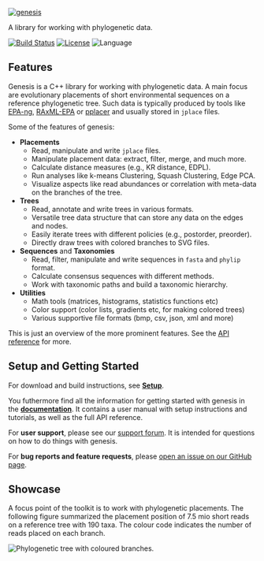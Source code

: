 [![genesis](/doc/logo/logo_readme.png?raw=true "genesis")](http://genesis-lib.org/)

A library for working with phylogenetic data.

[![Build Status](https://travis-ci.org/lczech/genesis.svg?branch=master)](https://travis-ci.org/lczech/genesis)
[![License](https://img.shields.io/badge/license-GPLv3-blue.svg)](http://www.gnu.org/licenses/gpl.html)
![Language](https://img.shields.io/badge/language-C%2B%2B11-lightgrey.svg)
<!--![Language](https://img.shields.io/badge/language-python-lightgrey.svg)-->

Features
-------------------

Genesis is a C++ library for working with phylogenetic data.
A main focus are evolutionary placements of short environmental sequences
on a reference phylogenetic tree.
Such data is typically produced by tools like [EPA-ng](https://github.com/Pbdas/epa-ng),
[RAxML-EPA](http://sco.h-its.org/exelixis/web/software/epa/index.html) or
[pplacer](http://matsen.fhcrc.org/pplacer/) and usually stored in `jplace` files.

Some of the features of genesis:

 *  **Placements**
     *  Read, manipulate and write `jplace` files.
     *  Manipulate placement data: extract, filter, merge, and much more.
     *  Calculate distance measures (e.g., KR distance, EDPL).
     *  Run analyses like k-means Clustering, Squash Clustering, Edge PCA.
     *  Visualize aspects like read abundances or correlation with meta-data on the branches of the tree.
 *  **Trees**
     *  Read, annotate and write trees in various formats.
     *  Versatile tree data structure that can store any data on the edges and nodes.
     *  Easily iterate trees with different policies (e.g., postorder, preorder).
     *  Directly draw trees with colored branches to SVG files.
 *  **Sequences** and **Taxonomies**
     * Read, filter, manipulate and write sequences in `fasta` and `phylip` format.
     * Calculate consensus sequences with different methods.
     * Work with taxonomic paths and build a taxonomic hierarchy.
 *  **Utilities**
     * Math tools (matrices, histograms, statistics functions etc)
     * Color support (color lists, gradients etc, for making colored trees)
     * Various supportive file formats (bmp, csv, json, xml and more)

This is just an overview of the more prominent features.
See the [API reference](http://doc.genesis-lib.org/namespaces.html) for more.

Setup and Getting Started
-------------------

<!--
The functionality of genesis can be used in two ways:

 *  As a C++ library.
 *  As a Python module.
-->

For download and build instructions, see **[Setup](http://doc.genesis-lib.org/setup.html)**.

You futhermore find all the information for getting started with genesis in the
**[documentation](http://doc.genesis-lib.org/)**.
It contains a user manual with setup instructions and tutorials, as well as the full API reference.

For **user support**, please see our [support forum](http://support.genesis-lib.org/).
It is intended for questions on how to do things with genesis.

For **bug reports and feature requests**, please
[open an issue on our GitHub page](https://github.com/lczech/genesis/issues).

Showcase
-------------------

A focus point of the toolkit is to work with phylogenetic placements.
The following figure summarized the placement position of 7.5 mio short reads on a
reference tree with 190 taxa. The colour code indicates the number of reads placed
on each branch.

![Phylogenetic tree with coloured branches.](/doc/img/placement/visualize_placements.png?raw=true "Phylogenetic tree with coloured branches.")
